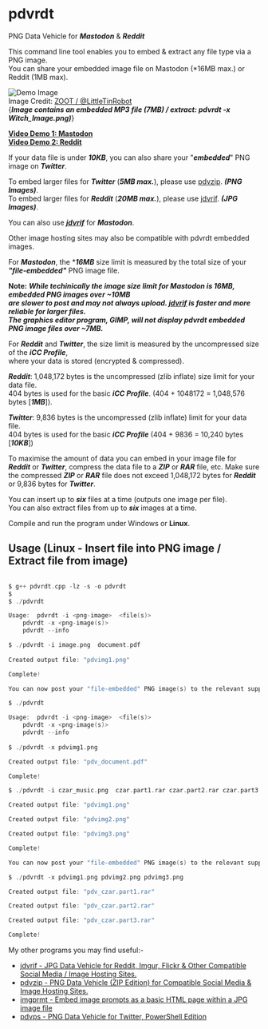# pdvrdt

PNG Data Vehicle for ***Mastodon*** & ***Reddit***  

This command line tool enables you to embed & extract any file type via a PNG image.  
You can share your embedded image file on Mastodon (*16MB max.) or Reddit (1MB max).  

![Demo Image](https://github.com/CleasbyCode/pdvrdt/blob/main/demo_image/Witch_Image.png)  
Image Credit: [ZOOT / @LittleTinRobot](https://twitter.com/LittleTinRobot/status/1689155758129336320)  
{***Image contains an embedded MP3 file (7MB) / extract: pdvrdt -x Witch_Image.png)***} 

[**Video Demo 1: Mastodon**](https://youtu.be/-zFJcljHzZU)   
[**Video Demo 2: Reddit**](https://youtu.be/SHElh8VJ3ZQ)  

If your data file is under ***10KB***, you can also share your "***embedded***" PNG image on ***Twitter***.  

To embed larger files for ***Twitter*** (***5MB max.***), please use [pdvzip](https://github.com/CleasbyCode/pdvzip).  ***(PNG Images)***.  
To embed larger files for ***Reddit*** (***20MB max.***), please use [jdvrif](https://github.com/CleasbyCode/jdvrif).  ***(JPG Images)***.

You can also use ***[jdvrif](https://github.com/CleasbyCode/jdvrif)*** for ***Mastodon***.  

Other image hosting sites may also be compatible with pdvrdt embedded images.

For ***Mastodon***, the ****16MB*** size limit is measured by the total size of your ***"file-embedded"*** PNG image file.  

**Note:** 	***While techinically the image size limit for Mastodon is 16MB, embedded PNG images over ~10MB  
are slower to post and may not always upload. [jdvrif](https://github.com/CleasbyCode/jdvrif) is faster and more reliable for larger files.  
The graphics editor program, GIMP, will not display pdvrdt embedded PNG image files over ~7MB.***

For ***Reddit*** and ***Twitter***, the size limit is measured by the uncompressed size of the ***iCC Profile***,  
where your data is stored (encrypted & compressed).

***Reddit***: 1,048,172 bytes is the uncompressed (zlib inflate) size limit for your data file.  
404 bytes is used for the basic ***iCC Profile***. (404 + 1048172 = 1,048,576 bytes [***1MB***]).

***Twitter***: 9,836 bytes is the uncompressed (zlib inflate) limit for your data file.  
404 bytes is used for the basic ***iCC Profile*** (404 + 9836 = 10,240 bytes [***10KB***])

To maximise the amount of data you can embed in your image file for ***Reddit*** or ***Twitter***, compress the data file to a ***ZIP*** or ***RAR*** file, etc. 
Make sure the compressed ***ZIP*** or ***RAR*** file does not exceed 1,048,172 bytes for ***Reddit*** or 9,836 bytes for ***Twitter***. 

You can insert up to ***six*** files at a time (outputs one image per file).  
You can also extract files from up to ***six*** images at a time.

Compile and run the program under Windows or **Linux**.

## Usage (Linux - Insert file into PNG image / Extract file from image)

```c

$ g++ pdvrdt.cpp -lz -s -o pdvrdt
$
$ ./pdvrdt 

Usage:  pdvrdt -i <png-image>  <file(s)>  
	pdvrdt -x <png-image(s)>  
	pdvrdt --info

$ ./pdvrdt -i image.png  document.pdf
  
Created output file: "pdvimg1.png"  

Complete!  

You can now post your "file-embedded" PNG image(s) to the relevant supported platforms.

$ ./pdvrdt

Usage:  pdvrdt -i <png-image>  <file(s)>  
	pdvrdt -x <png-image(s)>  
	pdvrdt --info
        
$ ./pdvrdt -x pdvimg1.png

Created output file: "pdv_document.pdf"  

Complete!  

$ ./pdvrdt -i czar_music.png  czar.part1.rar czar.part2.rar czar.part3.rar  

Created output file: "pdvimg1.png"

Created output file: "pdvimg2.png"

Created output file: "pdvimg3.png"

Complete!

You can now post your "file-embedded" PNG image(s) to the relevant supported platforms.

$ ./pdvrdt -x pdvimg1.png pdvimg2.png pdvimg3.png  

Created output file: "pdv_czar.part1.rar"

Created output file: "pdv_czar.part2.rar"

Created output file: "pdv_czar.part3.rar"  

Complete!

```

 My other programs you may find useful:-

* [jdvrif - JPG Data Vehicle for Reddit, Imgur, Flickr & Other Compatible Social Media / Image Hosting Sites.](https://github.com/CleasbyCode/jdvrif)
* [pdvzip - PNG Data Vehicle (ZIP Edition) for Compatible Social Media & Image Hosting Sites.](https://github.com/CleasbyCode/pdvzip)
* [imgprmt - Embed image prompts as a basic HTML page within a JPG image file](https://github.com/CleasbyCode/imgprmt)
* [pdvps - PNG Data Vehicle for Twitter, PowerShell Edition](https://github.com/CleasbyCode/pdvps)   

##
